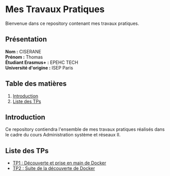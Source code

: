 # Mes Travaux Pratiques

Bienvenue dans ce repository contenant mes travaux pratiques.

## Présentation

**Nom :** CISERANE<br>
**Prénom :** Thomas<br>
**Étudiant Erasmus+ :** EPEHC TECH<br>
**Université d'origine :** ISEP Paris

## Table des matières

1. [Introduction](#introduction)
2. [Liste des TPs](#liste-des-tps)

## Introduction

Ce repository contiendra l'ensemble de mes travaux pratiques réalisés dans le cadre du cours Administration système et réseaux II.

## Liste des TPs

- [TP1 : Découverte et prise en main de Docker](./Admin_II/TP1/TP1_reponses.md)
- [TP2 : Suite de la découverte de Docker](./Admin_II/TP2/TP2.md)
